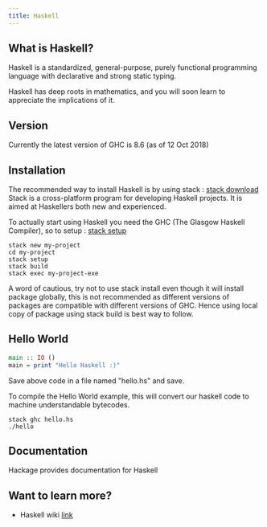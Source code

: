 ```yaml
---
title: Haskell
---
```


## What is Haskell?
Haskell is a standardized, general-purpose, purely functional programming language with declarative and strong static typing.

Haskell has deep roots in mathematics, and you will soon learn to appreciate the implications of it.

## Version
Currently the latest version of GHC is 8.6 (as of 12 Oct 2018)


## Installation
The recommended way to install Haskell is by using stack : <a href='https://docs.haskellstack.org/en/stable/README/#how-to-install' target='_blank' rel='nofollow'>stack download</a>
Stack is a cross-platform program for developing Haskell projects. It is aimed at Haskellers both new and experienced.

To actually start using Haskell you need the GHC (The Glasgow Haskell Compiler), so to setup : <a href='https://docs.haskellstack.org/en/stable/README/#how-to-install://docs.haskellstack.org/en/stable/README/#quick-start-guide' target='_blank' rel='nofollow'>stack setup</a>

```shell
stack new my-project
cd my-project
stack setup
stack build
stack exec my-project-exe
```

A word of cautious, try not to use stack install <package> even though it will install package globally, this is not recommended as different versions of packages are compatible with different versions of GHC. Hence using local copy of package using stack build is best way to follow.

## Hello World

```haskell
main :: IO ()
main = print "Hello Haskell :)"
```
Save above code in a file named "hello.hs" and save.

To compile the Hello World example, this will convert our haskell code to machine understandable bytecodes.
```shell
stack ghc hello.hs
./hello
```

## Documentation
Hackage provides documentation for Haskell


## Want to learn more?
* Haskell wiki <a href='https://wiki.haskell.org/Haskell' target='_blank' rel='nofollow'>link</a>
